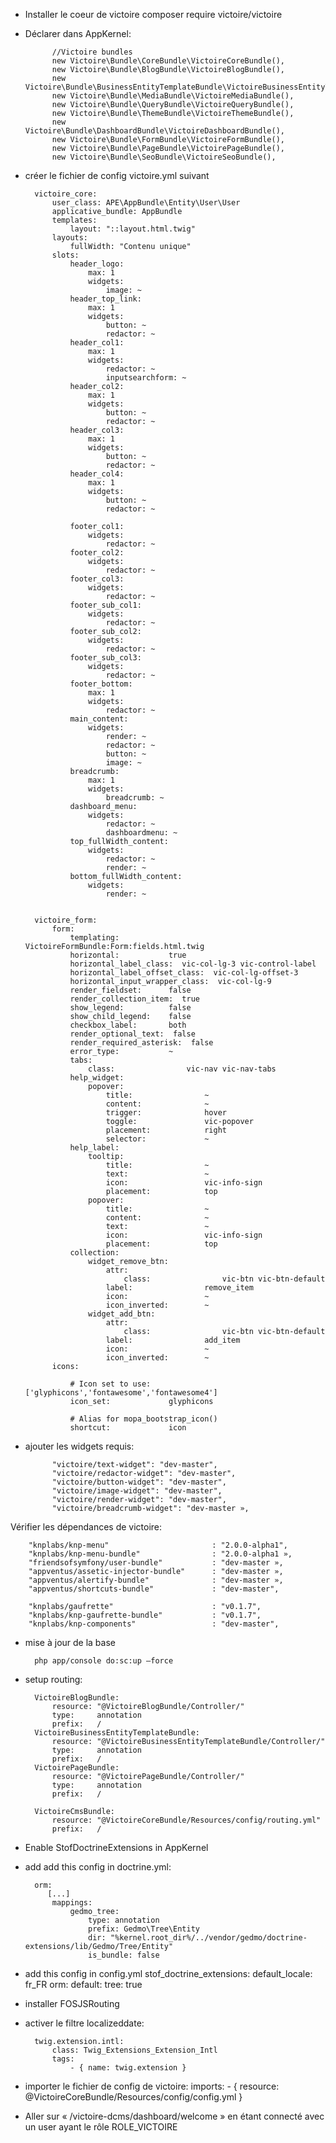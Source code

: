 - Installer le coeur de victoire
composer require victoire/victoire

- Déclarer dans AppKernel:

            //Victoire bundles
            new Victoire\Bundle\CoreBundle\VictoireCoreBundle(),
            new Victoire\Bundle\BlogBundle\VictoireBlogBundle(),
            new Victoire\Bundle\BusinessEntityTemplateBundle\VictoireBusinessEntityTemplateBundle(),
            new Victoire\Bundle\MediaBundle\VictoireMediaBundle(),
            new Victoire\Bundle\QueryBundle\VictoireQueryBundle(),
            new Victoire\Bundle\ThemeBundle\VictoireThemeBundle(),
            new Victoire\Bundle\DashboardBundle\VictoireDashboardBundle(),
            new Victoire\Bundle\FormBundle\VictoireFormBundle(),
            new Victoire\Bundle\PageBundle\VictoirePageBundle(),
            new Victoire\Bundle\SeoBundle\VictoireSeoBundle(),

- créer le fichier de config  victoire.yml suivant



        victoire_core:
            user_class: APE\AppBundle\Entity\User\User
            applicative_bundle: AppBundle
            templates:
                layout: "::layout.html.twig"
            layouts:
                fullWidth: "Contenu unique"
            slots:
                header_logo:
                    max: 1
                    widgets:
                        image: ~
                header_top_link:
                    max: 1
                    widgets:
                        button: ~
                        redactor: ~
                header_col1:
                    max: 1
                    widgets:
                        redactor: ~
                        inputsearchform: ~
                header_col2:
                    max: 1
                    widgets:
                        button: ~
                        redactor: ~
                header_col3:
                    max: 1
                    widgets:
                        button: ~
                        redactor: ~
                header_col4:
                    max: 1
                    widgets:
                        button: ~
                        redactor: ~

                footer_col1:
                    widgets:
                        redactor: ~
                footer_col2:
                    widgets:
                        redactor: ~
                footer_col3:
                    widgets:
                        redactor: ~
                footer_sub_col1:
                    widgets:
                        redactor: ~
                footer_sub_col2:
                    widgets:
                        redactor: ~
                footer_sub_col3:
                    widgets:
                        redactor: ~
                footer_bottom:
                    max: 1
                    widgets:
                        redactor: ~
                main_content:
                    widgets:
                        render: ~
                        redactor: ~
                        button: ~
                        image: ~
                breadcrumb:
                    max: 1
                    widgets:
                        breadcrumb: ~
                dashboard_menu:
                    widgets:
                        redactor: ~
                        dashboardmenu: ~
                top_fullWidth_content:
                    widgets:
                        redactor: ~
                        render: ~
                bottom_fullWidth_content:
                    widgets:
                        render: ~


        victoire_form:
            form:
                templating:           VictoireFormBundle:Form:fields.html.twig
                horizontal:           true
                horizontal_label_class:  vic-col-lg-3 vic-control-label
                horizontal_label_offset_class:  vic-col-lg-offset-3
                horizontal_input_wrapper_class:  vic-col-lg-9
                render_fieldset:      false
                render_collection_item:  true
                show_legend:          false
                show_child_legend:    false
                checkbox_label:       both
                render_optional_text:  false
                render_required_asterisk:  false
                error_type:           ~
                tabs:
                    class:                vic-nav vic-nav-tabs
                help_widget:
                    popover:
                        title:                ~
                        content:              ~
                        trigger:              hover
                        toggle:               vic-popover
                        placement:            right
                        selector:             ~
                help_label:
                    tooltip:
                        title:                ~
                        text:                 ~
                        icon:                 vic-info-sign
                        placement:            top
                    popover:
                        title:                ~
                        content:              ~
                        text:                 ~
                        icon:                 vic-info-sign
                        placement:            top
                collection:
                    widget_remove_btn:
                        attr:
                            class:                vic-btn vic-btn-default
                        label:                remove_item
                        icon:                 ~
                        icon_inverted:        ~
                    widget_add_btn:
                        attr:
                            class:                vic-btn vic-btn-default
                        label:                add_item
                        icon:                 ~
                        icon_inverted:        ~
            icons:

                # Icon set to use: ['glyphicons','fontawesome','fontawesome4']
                icon_set:             glyphicons

                # Alias for mopa_bootstrap_icon()
                shortcut:             icon







- ajouter les widgets requis:

            "victoire/text-widget": "dev-master",
            "victoire/redactor-widget": "dev-master",
            "victoire/button-widget": "dev-master",
            "victoire/image-widget": "dev-master",
            "victoire/render-widget": "dev-master",
            "victoire/breadcrumb-widget": "dev-master »,


Vérifier les dépendances de victoire:

        "knplabs/knp-menu"                       : "2.0.0-alpha1",
        "knplabs/knp-menu-bundle"                : "2.0.0-alpha1 »,
        "friendsofsymfony/user-bundle"           : "dev-master »,
        "appventus/assetic-injector-bundle"      : "dev-master »,
        "appventus/alertify-bundle"              : "dev-master »,
        "appventus/shortcuts-bundle"             : "dev-master",

        "knplabs/gaufrette"                      : "v0.1.7",
        "knplabs/knp-gaufrette-bundle"           : "v0.1.7",
        "knplabs/knp-components"                 : "dev-master",
- mise à jour de la base

        php app/console do:sc:up —force

- setup routing:

        VictoireBlogBundle:
            resource: "@VictoireBlogBundle/Controller/"
            type:     annotation
            prefix:   /
        VictoireBusinessEntityTemplateBundle:
            resource: "@VictoireBusinessEntityTemplateBundle/Controller/"
            type:     annotation
            prefix:   /
        VictoirePageBundle:
            resource: "@VictoirePageBundle/Controller/"
            type:     annotation
            prefix:   /

        VictoireCmsBundle:
            resource: "@VictoireCoreBundle/Resources/config/routing.yml"
            prefix:   /


- Enable StofDoctrineExtensions in AppKernel

- add add this config in doctrine.yml:

        orm:
           [...]
            mappings:
                gedmo_tree:
                    type: annotation
                    prefix: Gedmo\Tree\Entity
                    dir: "%kernel.root_dir%/../vendor/gedmo/doctrine-extensions/lib/Gedmo/Tree/Entity"
                    is_bundle: false

- add this config in config.yml
    stof_doctrine_extensions:
        default_locale: fr_FR
        orm:
            default:
                tree: true

- installer FOSJSRouting

- activer le filtre localizeddate:

        twig.extension.intl:
            class: Twig_Extensions_Extension_Intl
            tags:
                - { name: twig.extension }

- importer le fichier de config de victoire:
imports:
        - { resource: @VictoireCoreBundle/Resources/config/config.yml }

- Aller sur «  /victoire-dcms/dashboard/welcome » en étant connecté avec un user ayant le rôle ROLE_VICTOIRE

